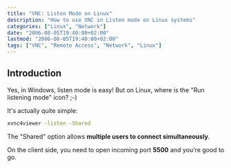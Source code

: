 ```yaml
---
title: "VNC: Listen Mode on Linux"
description: "How to use VNC in Listen mode on Linux systems"
categories: ["Linux", "Network"]
date: "2006-08-05T19:40:00+02:00"
lastmod: "2006-08-05T19:40:00+02:00"
tags: ["VNC", "Remote Access", "Network", "Linux"]
---
```


## Introduction

Yes, in Windows, listen mode is easy! But on Linux, where is the "Run listening mode" icon? ;-)

It's actually quite simple:

```bash
xvnc4viewer -listen -Shared
```

The "Shared" option allows **multiple users to connect simultaneously**.

On the client side, you need to open incoming port **5500** and you're good to go.
